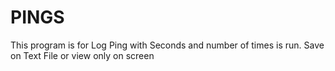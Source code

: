 # PINGS
This program is for Log Ping with Seconds and number of times is run.
Save on Text File or view only on screen
